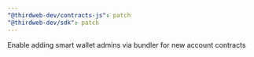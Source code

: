 ```yaml
---
"@thirdweb-dev/contracts-js": patch
"@thirdweb-dev/sdk": patch
---
```


Enable adding smart wallet admins via bundler for new account contracts
